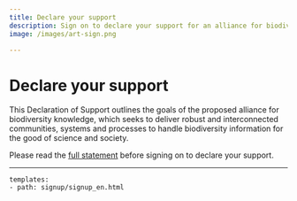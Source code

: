 ```yaml
---
title: Declare your support
description: Sign on to declare your support for an alliance for biodiversity knowledge
image: /images/art-sign.png

---
```

# Declare your support

This Declaration of Support outlines the goals of the proposed alliance for biodiversity knowledge, which seeks to deliver robust and interconnected communities, systems and processes to handle biodiversity information for the good of science and society.

Please read the [full statement](../shared-ambitions/) before signing on to declare your support.

------

```styledYaml
templates:
- path: signup/signup_en.html 
```